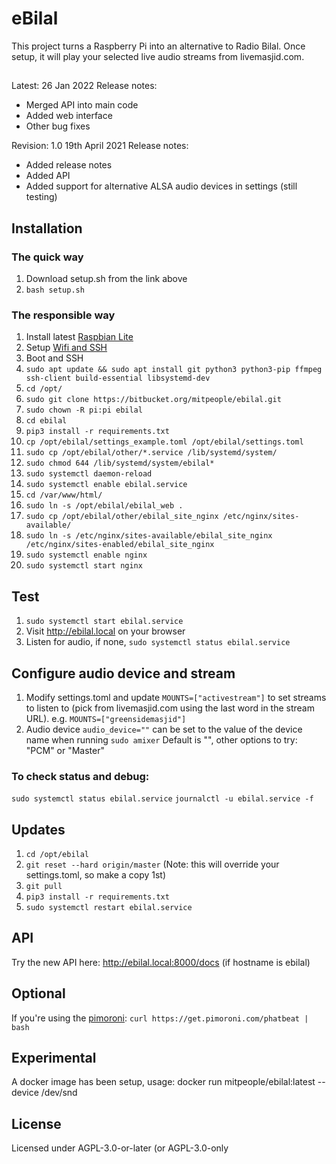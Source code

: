 # eBilal

This project turns a Raspberry Pi into an alternative to Radio Bilal. Once setup, it will play your selected live audio streams from livemasjid.com.

##
Latest: 26 Jan 2022
Release notes:
* Merged API into main code
* Added web interface
* Other bug fixes

Revision: 1.0 19th April 2021
Release notes: 
* Added release notes
* Added API
* Added support for alternative ALSA audio devices in settings (still testing)

## Installation
### The quick way 
1. Download setup.sh from the link above
2. `bash setup.sh`

### The responsible way
1. Install latest [Raspbian Lite](https://downloads.raspberrypi.org/raspbian_lite_latest)
2. Setup [Wifi and SSH](https://www.raspberrypi.org/documentation/configuration/wireless/headless.md)
3. Boot and SSH
4. `sudo apt update && sudo apt install git python3 python3-pip ffmpeg ssh-client build-essential libsystemd-dev`
5. `cd /opt/`
6. `sudo git clone https://bitbucket.org/mitpeople/ebilal.git`
7. `sudo chown -R pi:pi ebilal`
8. `cd ebilal`
9. `pip3 install -r requirements.txt`
10. `cp /opt/ebilal/settings_example.toml /opt/ebilal/settings.toml`
11. `sudo cp /opt/ebilal/other/*.service /lib/systemd/system/`
12. `sudo chmod 644 /lib/systemd/system/ebilal*`
13. `sudo systemctl daemon-reload`
14. `sudo systemctl enable ebilal.service`
15. `cd /var/www/html/`
16. `sudo ln -s /opt/ebilal/ebilal_web .`
17. `sudo cp /opt/ebilal/other/ebilal_site_nginx /etc/nginx/sites-available/`
18. `sudo ln -s /etc/nginx/sites-available/ebilal_site_nginx /etc/nginx/sites-enabled/ebilal_site_nginx`
19. `sudo systemctl enable nginx`
20. `sudo systemctl start nginx`

## Test
1. `sudo systemctl start ebilal.service`
2. Visit http://ebilal.local on your browser
3. Listen for audio, if none, `sudo systemctl status ebilal.service`

## Configure audio device and stream
1. Modify settings.toml and update `MOUNTS=["activestream"]` to set streams to listen to (pick from livemasjid.com using the last word in the stream URL). e.g. `MOUNTS=["greensidemasjid"]`
2. Audio device `audio_device=""` can be set to the value of the device name when running `sudo amixer` Default is "", other options to try: "PCM" or "Master"

### To check status and debug:
`sudo systemctl status ebilal.service`
`journalctl -u ebilal.service -f`

## Updates
1. `cd /opt/ebilal`
2. `git reset --hard origin/master`    (Note: this will override your settings.toml, so make a copy 1st)
3. `git pull`
4. `pip3 install -r requirements.txt`
5. `sudo systemctl restart ebilal.service`

## API
Try the new API here:
http://ebilal.local:8000/docs  (if hostname is ebilal)


## Optional

If you're using the [pimoroni](https://shop.pimoroni.com/products/pirate-radio-pi-zero-w-project-kit):
`curl https://get.pimoroni.com/phatbeat | bash`

## Experimental
A docker image has been setup, usage:
docker run mitpeople/ebilal:latest <mountname> --device /dev/snd 

## License
Licensed under AGPL-3.0-or-later (or AGPL-3.0-only 
